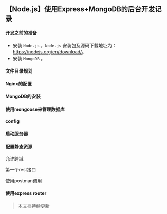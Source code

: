 ## 【Node.js】使用Express+MongoDB的后台开发记录

#### 开发之前的准备

- 安装 `Node.js` ，`Node.js` 安装包及源码下载地址为：<https://nodejs.org/en/download/>。
- 安装 `MongoDB` 。

#### 文件目录规划

#### Nginx的配置

#### MongoDB的安装

#### 使用mongoose来管理数据库

#### config

#### 启动服务器

#### 配置静态资源

允许跨域

第一个rest接口

使用postman调用

#### 使用express router



> 本文档持续更新
